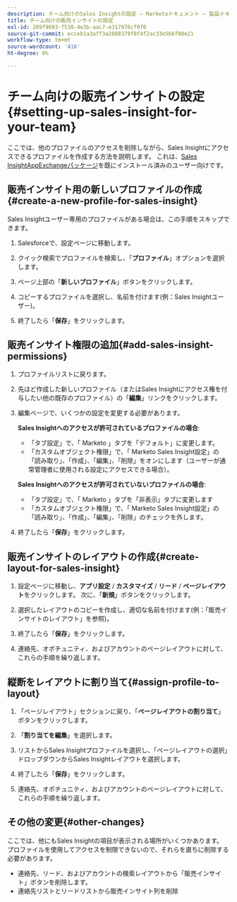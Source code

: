 ```yaml
---
description: チーム向けのSales Insightの設定 — Marketoドキュメント — 製品ドキュメント
title: チーム向けの販売インサイトの設定
exl-id: 269f9093-f530-4e3b-aac7-e317976cf0f0
source-git-commit: ecceb1a3aff3a2088379f8f4f2ac33e566f90e21
workflow-type: tm+mt
source-wordcount: '416'
ht-degree: 0%

---
```


# チーム向けの販売インサイトの設定{#setting-up-sales-insight-for-your-team}

ここでは、他のプロファイルのアクセスを削除しながら、Sales Insightにアクセスできるプロファイルを作成する方法を説明します。 これは、[Sales InsightAppExchangeパッケージ](/help/marketo/product-docs/marketo-sales-insight/msi-for-salesforce/installation/install-marketo-sales-insight-package-in-salesforce-appexchange.md)を既にインストール済みのユーザー向けです。

## 販売インサイト用の新しいプロファイルの作成{#create-a-new-profile-for-sales-insight}

Sales Insightユーザー専用のプロファイルがある場合は、この手順をスキップできます。

1. Salesforceで、設定ページに移動します。

1. クイック検索でプロファイルを検索し、「**プロファイル**」オプションを選択します。

1. ページ上部の「**新しいプロファイル**」ボタンをクリックします。

1. コピーするプロファイルを選択し、名前を付けます(例：Sales Insightユーザー)。

1. 終了したら「**保存**」をクリックします。

## 販売インサイト権限の追加{#add-sales-insight-permissions}

1. プロファイルリストに戻ります。

1. 先ほど作成した新しいプロファイル（またはSales Insightにアクセス権を付与したい他の既存のプロファイル）の「**編集**」リンクをクリックします。

1. 編集ページで、いくつかの設定を変更する必要があります。

   **Sales Insightへのアクセスが許可されているプロファイルの場合**:

   * 「タブ設定」で、「 Marketo 」タブを「デフォルト」に変更します。
   * 「カスタムオブジェクト権限」で、「 Marketo Sales Insight設定」の「読み取り」、「作成」、「編集」、「削除」をオンにします（ユーザーが通常管理者に使用される設定にアクセスできる場合）。

   **Sales Insightへのアクセスが許可されていないプロファイルの場合**:

   * 「タブ設定」で、「 Marketo 」タブを「非表示」タブに変更します
   * 「カスタムオブジェクト権限」で、「 Marketo Sales Insight設定」の「読み取り」、「作成」、「編集」、「削除」のチェックを外します。


1. 終了したら「**保存**」をクリックします。

## 販売インサイトのレイアウトの作成{#create-layout-for-sales-insight}

1. 設定ページに移動し、**アプリ設定** / **カスタマイズ** / **リード** / **ページレイアウト**&#x200B;をクリックします。 次に、「**新規**」ボタンをクリックします。

1. 選択したレイアウトのコピーを作成し、適切な名前を付けます(例：「販売インサイトのレイアウト」を参照)。

1. 終了したら「**保存**」をクリックします。

1. 連絡先、オポチュニティ、およびアカウントのページレイアウトに対して、これらの手順を繰り返します。

## 縦断をレイアウトに割り当て{#assign-profile-to-layout}

1. 「ページレイアウト」セクションに戻り、「**ページレイアウトの割り当て**」ボタンをクリックします。

1. 「**割り当てを編集**」を選択します。

1. リストからSales Insightプロファイルを選択し、「ページレイアウトの選択」ドロップダウンからSales Insightレイアウトを選択します。

1. 終了したら「**保存**」をクリックします。

1. 連絡先、オポチュニティ、およびアカウントのページレイアウトに対して、これらの手順を繰り返します。

## その他の変更{#other-changes}

ここでは、他にもSales Insightの項目が表示される場所がいくつかあります。 プロファイルを使用してアクセスを制限できないので、それらを直ちに削除する必要があります。

* 連絡先、リード、およびアカウントの検索レイアウトから「販売インサイト」ボタンを削除します。
* 連絡先リストとリードリストから販売インサイト列を削除
